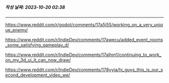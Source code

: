 ##### 작성 날짜: 2023-10-20 02:38
---


https://www.reddit.com/r/godot/comments/17a5j55/working_on_a_very_unique_enemy/

https://www.reddit.com/r/IndieDev/comments/17awecu/added_event_rooms_some_satisfying_gameplay_d/

https://www.reddit.com/r/IndieDev/comments/17alhm1/continuing_to_work_on_my_3d_ui_it_can_now_draw/

https://www.reddit.com/r/IndieDev/comments/178yyja/hi_guys_this_is_our_second_development_video_we/
